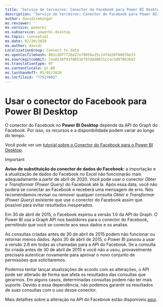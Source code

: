 ```yaml
---
title: 'Serviço de terceiros: Conector do Facebook para Power BI Desktop'
description: 'Serviço de terceiros: Conector do Facebook para Power BI Desktop'
author: davidiseminger
ms.reviewer: ''
ms.service: powerbi
ms.subservice: powerbi-desktop
ms.topic: conceptual
ms.date: 02/20/2020
ms.author: davidi
LocalizationGroup: Connect to data
ms.openlocfilehash: 882cddf7728a27e78056a35c14fde20f00678e33
ms.sourcegitcommit: 7aa0136f93f88516f97ddd8031ccac5d07863b92
ms.translationtype: HT
ms.contentlocale: pt-BR
ms.lasthandoff: 05/05/2020
ms.locfileid: "77527692"
---
```

# <a name="use-the-facebook-connector-for-power-bi-desktop"></a>Usar o conector do Facebook para Power BI Desktop
O conector do Facebook no **Power BI Desktop** depende da API do Graph do Facebook. Por isso, os recursos e a disponibilidade podem variar ao longo do tempo.

Você pode ver um [tutorial sobre o Conector do Facebook para o Power BI Desktop](desktop-tutorial-facebook-analytics.md).

> [!IMPORTANT]
> **Aviso de substituição do conector de dados do Facebook:** a importação e a atualização de dados do Facebook no Excel não funcionarão mais adequadamente a partir de abril de 2020. Você pode usar o conector *Obter e Transformar (Power Query)* do Facebook até lá. Após essa data, você não poderá se conectar ao Facebook e receberá uma mensagem de erro. Nós recomendamos revisar ou remover qualquer consulta *Obter e Transformar (Power Query)* existente que use o conector do Facebook assim que possível para evitar resultados inesperados.


Em 30 de abril de 2015, o Facebook expirou a versão 1.0 da API do Graph. O Power BI usa a Graph API nos bastidores para o conector do Facebook, permitindo que você se conecte aos seus dados e os analise.

As consultas criadas antes de 30 de abril de 2015 podem não funcionar ou retornar menos dados. Após 30 de abril de 2015, o Power BI passou a usar a versão 2.8 em todas as chamadas para a API do Facebook. Se a consulta foi criada antes de 30 de abril de 2015 e você não a usou, provavelmente precisará autenticar novamente para aprovar o novo conjunto de permissões que solicitaremos.

Podemos tentar lançar atualizações de acordo com as alterações, o API pode ser alterado de forma que afeta os resultados das consultas que gerarmos. Em alguns casos, determinadas consultas podem não ter mais suporte. Devido a essa dependência, não podemos garantir os resultados de suas consultas com o uso desse conector.

Mais detalhes sobre a alteração na API do Facebook estão disponíveis [aqui](https://developers.facebook.com/docs/apps/changelog#v2_0).

